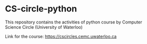 # CS-circle-python
This repository contains the activities of python course by Computer Science Circle (University  of Waterloo)

Link for the course: https://cscircles.cemc.uwaterloo.ca
